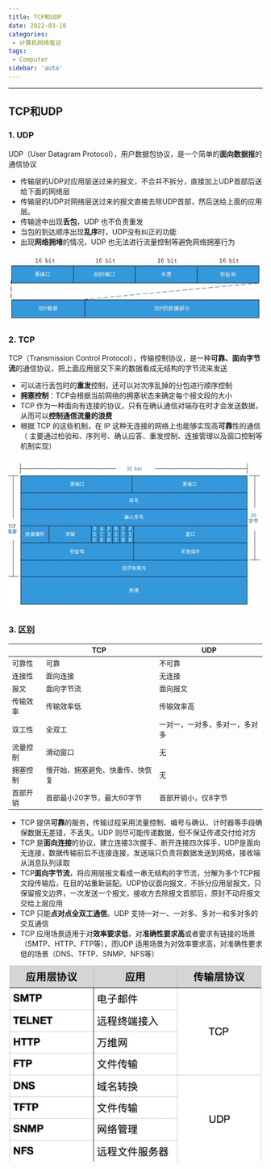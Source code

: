 ```yaml
---
title: TCP和UDP
date: 2022-03-10
categories:
 - 计算机网络笔记
tags:
 - Computer
sidebar: 'auto'
---
```

---
## TCP和UDP

### 1. UDP
UDP（User Datagram Protocol），用户数据包协议，是一个简单的**面向数据报**的通信协议  
- 传输层的UDP对应用层送过来的报文，不合并不拆分，直接加上UDP首部后送给下面的网络层
- 传输层的UDP对网络层送过来的报文直接去除UDP首部，然后送给上面的应用层。 
- 传输途中出现**丢包**，UDP 也不负责重发 
- 当包的到达顺序出现**乱序**时，UDP没有纠正的功能
- 出现**网络拥堵**的情况，UDP 也无法进行流量控制等避免网络拥塞行为

![](https://raw.githubusercontent.com/yuefei-su/My-DrawingBed/main/notes/928e5d20-b393-11eb-ab90-d9ae814b240d.png)

### 2. TCP
TCP（Transmission Control Protocol），传输控制协议，是一种**可靠、面向字节流**的通信协议，把上面应用层交下来的数据看成无结构的字节流来发送  
- 可以进行丢包时的**重发**控制，还可以对次序乱掉的分包进行顺序控制
- **拥塞控制**：TCP会根据当前网络的拥塞状态来确定每个报文段的大小
- TCP 作为一种面向有连接的协议，只有在确认通信对端存在时才会发送数据，从而可以**控制通信流量的浪费**
- 根据 TCP 的这些机制，在 IP 这种无连接的网络上也能够实现高**可靠**性的通信（ 主要通过检验和、序列号、确认应答、重发控制、连接管理以及窗口控制等机制实现）

![](https://raw.githubusercontent.com/yuefei-su/My-DrawingBed/main/notes/a0010d40-b393-11eb-ab90-d9ae814b240d.png)  

### 3. 区别
|          | TCP                              | UDP                            |
| -------- | -------------------------------- | ------------------------------ |
| 可靠性   | 可靠                             | 不可靠                         |
| 连接性   | 面向连接                         | 无连接                         |
| 报文     | 面向字节流                       | 面向报文                       |
| 传输效率 | 传输效率低                       | 传输效率高                     |
| 双工性   | 全双工                           | 一对一，一对多，多对一，多对多 |
| 流量控制 | 滑动窗口                         | 无                             |
| 拥塞控制 | 慢开始、拥塞避免、快重传、快恢复 | 无                             |
|首部开销 |首部最小20字节，最大60字节 |首部开销小，仅8字节|

- TCP 提供**可靠**的服务，传输过程采用流量控制、编号与确认、计时器等手段确保数据无差错，不丢失。UDP 则尽可能传递数据，但不保证传递交付给对方
- TCP 是**面向连接**的协议，建立连接3次握手、断开连接四次挥手，UDP是面向无连接，数据传输前后不连接连接，发送端只负责将数据发送到网络，接收端从消息队列读取
- TCP**面向字节流**，将应用层报文看成一串无结构的字节流，分解为多个TCP报文段传输后，在目的站重新装配。UDP协议面向报文，不拆分应用层报文，只保留报文边界，一次发送一个报文，接收方去除报文首部后，原封不动将报文交给上层应用
- TCP 只能**点对点全双工通信**。UDP 支持一对一、一对多、多对一和多对多的交互通信
- TCP 应用场景适用于对**效率要求低**，对**准确性要求高**或者要求有链接的场景（SMTP、HTTP、FTP等），而UDP 适用场景为对效率要求高，对准确性要求低的场景（DNS、TFTP、SNMP、NFS等）  

![](https://raw.githubusercontent.com/yuefei-su/My-DrawingBed/main/notes/b6cdd800-b393-11eb-ab90-d9ae814b240d.png)


